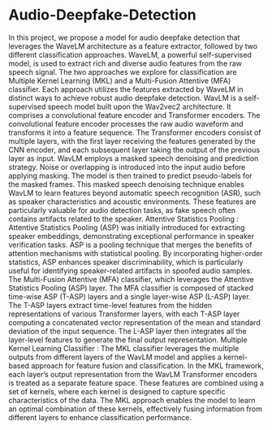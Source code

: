# Audio-Deepfake-Detection
In this project, we propose a model for audio deepfake detection that leverages the WaveLM architecture as a feature extractor, followed by two different classification approaches. WaveLM, a powerful self-supervised model, is used to extract rich and diverse audio features from the raw speech signal. The two approaches we explore for classification are Multiple Kernel Learning (MKL) and a Multi-Fusion Attentive (MFA) classifier. Each approach utilizes the features extracted by WaveLM in distinct ways to achieve robust audio deepfake detection.
WavLM is a self-supervised speech model built upon the Wav2vec2 architecture. It comprises a convolutional feature encoder and Transformer encoders. The convolutional feature encoder processes the raw audio waveform and transforms it into a feature sequence. The Transformer encoders consist of multiple layers, with the first layer receiving the features generated by the CNN encoder, and each subsequent layer taking the output of the previous layer as input.
WavLM employs a masked speech denoising and prediction strategy. Noise or overlapping is introduced into the input audio before applying masking. The model is then trained to predict pseudo-labels for the masked frames. This masked speech denoising technique enables WavLM to learn features beyond automatic speech recognition (ASR), such as speaker characteristics and acoustic environments. These features are particularly valuable for audio detection tasks, as fake speech often contains artifacts related to the speaker.
Attentive Statistics Pooling : 
Attentive Statistics Pooling (ASP) was initially introduced for extracting speaker embeddings, demonstrating exceptional performance in speaker verification tasks. ASP is a pooling technique that merges the benefits of attention mechanisms with statistical pooling. By incorporating higher-order statistics, ASP enhances speaker discriminability, which is particularly useful for identifying speaker-related artifacts in spoofed audio samples.
The Multi-Fusion Attentive (MFA) classifier, which leverages the Attentive Statistics Pooling (ASP) layer. The MFA classifier is composed of stacked time-wise ASP (T-ASP) layers and a single layer-wise ASP (L-ASP) layer. The T-ASP layers extract time-level features from the hidden representations of various Transformer layers, with each T-ASP layer computing a concatenated vector representation of the mean and standard deviation of the input sequence. The L-ASP layer then integrates all the layer-level features to generate the final output representation.
Multiple Kernel Learning Classifier :
The MKL classifier leverages the multiple outputs from different layers of the WavLM model and applies a kernel-based approach for feature fusion and classification.
In the MKL framework, each layer’s output representation from the WavLM Transformer encoders is treated as a separate feature space. These features are combined using a set of kernels, where each kernel is designed to capture specific characteristics of the data. The MKL approach enables the model to learn an optimal combination of these kernels, effectively fusing information from different layers to enhance classification performance.
